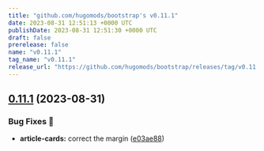 ```yaml
---
title: "github.com/hugomods/bootstrap's v0.11.1"
date: 2023-08-31 12:51:13 +0000 UTC
publishDate: 2023-08-31 12:51:30 +0000 UTC
draft: false
prerelease: false
name: "v0.11.1"
tag_name: "v0.11.1"
release_url: "https://github.com/hugomods/bootstrap/releases/tag/v0.11.1"
---
```


## [0.11.1](https://github.com/hugomods/bootstrap/compare/v0.11.0...v0.11.1) (2023-08-31)


### Bug Fixes 🐞

* **article-cards:** correct the margin ([e03ae88](https://github.com/hugomods/bootstrap/commit/e03ae88c32beca0094efec65097aaa3293e22b2b))
